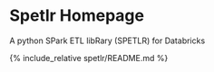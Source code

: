 # Spetlr Homepage

A python SPark ETL libRary (SPETLR) for Databricks

{% include_relative spetlr/README.md %}

